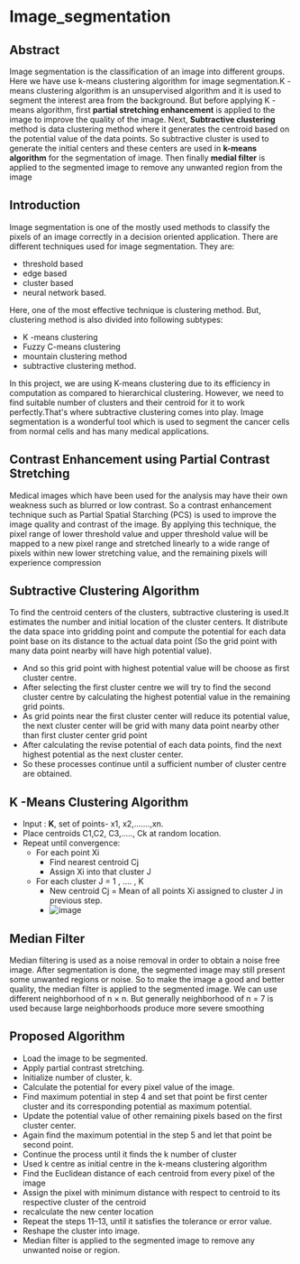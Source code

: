 # Image_segmentation

## Abstract
Image segmentation is the classification of an image into different groups. Here we have use k-means clustering algorithm for image segmentation.K -means clustering algorithm is an unsupervised algorithm and it is used to segment the interest area from the background. 
But before applying K -means algorithm, first **partial stretching enhancement** is applied to the image to improve the quality of the image. 
Next, **Subtractive clustering** method is data clustering method where it generates the centroid based on the potential value of the data points. So subtractive cluster is used to generate the initial centers and these centers are used in **k-means algorithm** for the segmentation of image.
Then finally **medial filter** is applied to the segmented image to remove any unwanted region from the image



## Introduction

Image segmentation is one of the mostly used methods to classify the pixels of an image correctly in a decision oriented application.
There are different techniques used for image segmentation. They are:
*  threshold based
*  edge based
*  cluster based
*  neural network based.



Here, one of the most effective technique is clustering method. But, clustering method is also divided into following subtypes:
 * K -means clustering
 * Fuzzy C-means clustering
 * mountain clustering method
 * subtractive clustering method.


In this project, we are using K-means clustering due to its efficiency in computation as compared to hierarchical clustering. However, we need to find suitable number of clusters and their centroid for it to work perfectly.That's where subtractive clustering comes into play.
Image segmentation is a wonderful tool which is used to segment the cancer cells from normal cells and has many medical applications.





## Contrast Enhancement using Partial Contrast Stretching

Medical images which have been used for the analysis may have their own weakness such as blurred or low contrast.
So a contrast enhancement technique such as Partial Spatial Starching (PCS) is used to improve the image quality and
contrast of the image.
By applying this technique, the pixel range of
lower threshold value and upper threshold value will be mapped to a new pixel range and stretched linearly to a wide
range of pixels within new lower stretching value, and the remaining pixels will experience compression




## Subtractive Clustering Algorithm

To find the centroid centers of the clusters, subtractive clustering is used.It estimates the number and initial location of the cluster centers. It distribute the    data space into gridding point and compute the potential for each data point base on its distance to the actual data point (So the grid point with many data point nearby will have high potential value).

* And so this grid point with highest potential value will be choose as first cluster centre.
* After selecting the first cluster centre we will try to find the second cluster centre by calculating the highest potential value in the remaining grid points.
* As grid points near the first cluster center will reduce its potential value, the next cluster center will be grid with many data point nearby other than first cluster center grid point
* After calculating the revise potential of each data points, find the next highest potential as the next cluster center.
* So these processes continue until a sufficient number of cluster centre are obtained.





## K -Means Clustering Algorithm


* Input : **K**, set of points- x1, x2,.......,xn.
* Place centroids C1,C2, C3,....., Ck at random location.
* Repeat until convergence:
   * For each point Xi
      * Find nearest centroid Cj
      * Assign Xi into that cluster J   
   * For each cluster J = 1 , .... , K
      * New centroid Cj = Mean of all points Xi assigned to cluster J in previous step.
      * ![image](C:\Users\Lenovo\Pictures\Screenshots)





## Median Filter

Median filtering is used as a noise removal in order to obtain a noise free image. After segmentation is done, the
segmented image may still present some unwanted regions or noise. So to make the image a good and better quality,
the median filter is applied to the segmented image. We can use different neighborhood of n × n. But generally
neighborhood of n = 7 is used because large neighborhoods produce more severe smoothing




## Proposed Algorithm 

* Load the image to be segmented.
* Apply partial contrast stretching.
* Initialize number of cluster, k.
* Calculate the potential for every pixel value of the image.
* Find maximum potential in step 4 and set that point be first center cluster and its corresponding potential as maximum potential.
* Update the potential value of other remaining pixels based on the first cluster center.
* Again find the maximum potential in the step 5 and let that point be second point.
* Continue the process until it finds the k number of cluster
* Used k centre as initial centre in the k-means clustering algorithm
* Find the Euclidean distance of each centroid from every pixel of the image
* Assign the pixel with minimum distance with respect to centroid to its respective cluster of the centroid
* recalculate the new center location
* Repeat the steps 11–13, until it satisfies the tolerance or error value.
* Reshape the cluster into image.
* Median filter is applied to the segmented image to remove any unwanted noise or region.









      














